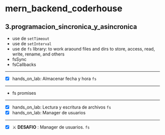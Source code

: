 # mern_backend_coderhouse
## 3.programacion_sincronica_y_asincronica

- use de `setTimeout`
- use de `setInterval`
- use de `fs` library: to work araound files and dirs to store, access, read, write, rename, and others
- fsSync
- fsCallbacks
---
- [x] hands_on_lab: Almacenar fecha y hora `fs`
---
- fs promises
---
- [x] hands_on_lab: Lectura y escritura de archivos `fs`
- [x] hands_on_lab: Manager de usuarios
---
- [x] ⚔️ **DESAFIO** : Manager de usuarios. `fs`

